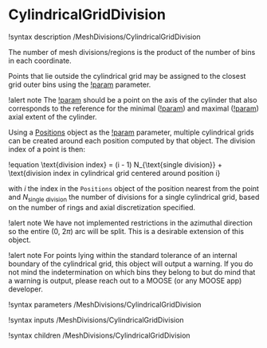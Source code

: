 # CylindricalGridDivision

!syntax description /MeshDivisions/CylindricalGridDivision

The number of mesh divisions/regions is the product of the number of bins in each coordinate.

Points that lie outside the cylindrical grid may be assigned to the closest grid outer bins
using the [!param](/MeshDivisions/CylindricalGridDivision/assign_domain_outside_grid_to_border)
parameter.

!alert note
The [!param](/MeshDivisions/CylindricalGridDivision/center) should be a point on the axis of the cylinder
that also corresponds to the reference for the minimal ([!param](/MeshDivisions/CylindricalGridDivision/cylinder_axial_min)) and maximal ([!param](/MeshDivisions/CylindricalGridDivision/cylinder_axial_max)) axial extent of the cylinder.

Using a [Positions](syntax/Positions/index.md) object as the [!param](/MeshDivisions/CylindricalGridDivision/center_positions)
parameter, multiple cylindrical grids can be created around each position computed by that object. The division index
of a point is then:

!equation
\text{division index} = (i - 1) N_{\text{single division}} + \text{division index in cylindrical grid centered around position i}

with $i$ the index in the `Positions` object of the position nearest from the point and $N_{\text{single division}}$ the number of divisions for a single cylindrical grid, based on the number of rings and axial discretization specified.

!alert note
We have not implemented restrictions in the azimuthal direction so the entire ($0$, $2 \pi$) arc will be split.
This is a desirable extension of this object.

!alert note
For points lying within the standard tolerance of an internal boundary of the cylindrical grid, this object
will output a warning. If you do not mind the indetermination on which bins they belong to but do mind
that a warning is output, please reach out to a MOOSE (or any MOOSE app) developer.

!syntax parameters /MeshDivisions/CylindricalGridDivision

!syntax inputs /MeshDivisions/CylindricalGridDivision

!syntax children /MeshDivisions/CylindricalGridDivision
